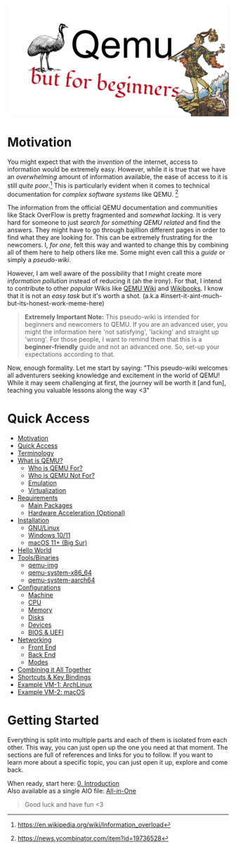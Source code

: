 ![QEMU Starter](/Media/qemu_starter_header.png)

# Motivation

You might expect that with the _invention_ of the internet, access to information would be extremely easy. However, while it is true that we have an _overwhelming_ amount of information available, the ease of access to it is still _quite poor_.[^1] This is particularly evident when it comes to technical documentation for _complex software systems_ like QEMU. [^2]

The information from the official QEMU documentation and communities like Stack OverFlow is pretty fragmented and _somewhat lacking_. It is very hard for someone to just _search for something QEMU related_ and find the answers. They might have to go through bajillion different pages in order to find what they are looking for. This can be extremely frustrating for the newcomers. I, _for one_, felt this way and wanted to change this by combining all of them here to help others like me. Some might even call this a _guide_ or simply a _pseudo-wiki_.

However, I am well aware of the possibility that I might create more _information pollution_ instead of reducing it (ah the irony). For that, I intend to contribute to other _popular_ Wikis like [QEMU Wiki](https://wiki.qemu.org/Main_Page) and [Wikibooks](https://en.wikibooks.org/wiki/QEMU). I know that it is not an _easy task_ but it's worth a shot. (a.k.a #insert-it-aint-much-but-its-honest-work-meme-here)

> **Extremely Important Note:** This pseudo-wiki is intended for beginners and newcomers to QEMU. If you are an advanced user, you might the information here 'not satisfying', 'lacking' and straight up 'wrong'. For those people, I want to remind them that this is a **beginner-friendly** guide and not an advanced one. So, set-up your expectations according to that.

Now, enough formality. Let me start by saying: "This pseudo-wiki welcomes all adventurers seeking knowledge and excitement in the world of QEMU! While it may seem challenging at first, the journey will be worth it [and fun], teaching you valuable lessons along the way <3"

# Quick Access

- [Motivation](#motivation)
- [Quick Access](#quick-access)
- [Terminology](https://github.com/TunaCici/QEMU_Starter/blob/main/Documents/README_0_Intro.md#terminology)
- [What is QEMU?](https://github.com/TunaCici/QEMU_Starter/blob/main/Documents/README_0_Intro.md#what-is-qemu)
  - [Who is QEMU For?](https://github.com/TunaCici/QEMU_Starter/blob/main/Documents/README_0_Intro.md#who-is-qemu-for)
  - [Who is QEMU Not For?](https://github.com/TunaCici/QEMU_Starter/blob/main/Documents/README_0_Intro.md#who-is-qemu-not-for)
  - [Emulation](https://github.com/TunaCici/QEMU_Starter/blob/main/Documents/README_0_Intro.md#emulation)
  - [Virtualization](https://github.com/TunaCici/QEMU_Starter/blob/main/Documents/README_0_Intro.md#virtualization)
- [Requirements](https://github.com/TunaCici/QEMU_Starter/blob/main/Documents/README_1_Installation.md#requirements)
  - [Main Packages](https://github.com/TunaCici/QEMU_Starter/blob/main/Documents/README_1_Installation.md#main-packages)
  - [Hardware Acceleration (Optional)](https://github.com/TunaCici/QEMU_Starter/blob/main/Documents/README_1_Installation.md#hardware-acceleration-optional)
- [Installation](https://github.com/TunaCici/QEMU_Starter/blob/main/Documents/README_1_Installation.md#installation)
  - [GNU/Linux](https://github.com/TunaCici/QEMU_Starter/blob/main/Documents/README_1_Installation.md#gnulinux)
  - [Windows 10/11](https://github.com/TunaCici/QEMU_Starter/blob/main/Documents/README_1_Installation.md#windows-1011)
  - [macOS 11+ (Big Sur)](https://github.com/TunaCici/QEMU_Starter/blob/main/Documents/README_1_Installation.md#macos-11-big-sur)
- [Hello World](https://github.com/TunaCici/QEMU_Starter/blob/main/Documents/README_2_HelloWorld.md#hello-world)
- [Tools/Binaries](https://github.com/TunaCici/QEMU_Starter/blob/main/Documents/README_2_HelloWorld.md#toolsbinaries)
  - [qemu-img](https://github.com/TunaCici/QEMU_Starter/blob/main/Documents/README_2_HelloWorld.md#qemu-img)
  - [qemu-system-x86_64](https://github.com/TunaCici/QEMU_Starter/blob/main/Documents/README_2_HelloWorld.md#qemu-system-x86_64)
  - [qemu-system-aarch64](https://github.com/TunaCici/QEMU_Starter/blob/main/Documents/README_2_HelloWorld.md#qemu-system-aarch64)
- [Configurations](https://github.com/TunaCici/QEMU_Starter/blob/main/Documents/README_3_Basics.md#configurations)
  - [Machine](https://github.com/TunaCici/QEMU_Starter/blob/main/Documents/README_3_Basics.md#machine)
  - [CPU](https://github.com/TunaCici/QEMU_Starter/blob/main/Documents/README_3_Basics.md#cpu)
  - [Memory](https://github.com/TunaCici/QEMU_Starter/blob/main/Documents/README_3_Basics.md#memory)
  - [Disks](https://github.com/TunaCici/QEMU_Starter/blob/main/Documents/README_3_Basics.md#disks)
  - [Devices](https://github.com/TunaCici/QEMU_Starter/blob/main/Documents/README_4_Devices.md#devices)
  - [BIOS \& UEFI](https://github.com/TunaCici/QEMU_Starter/blob/main/Documents/README_5_UEFI-BIOS.md#bios--uefi)
- [Networking](https://github.com/TunaCici/QEMU_Starter/blob/main/Documents/README_6_Networking.md#networking)
  - [Front End](https://github.com/TunaCici/QEMU_Starter/blob/main/Documents/README_6_Networking.md#front-end)
  - [Back End](https://github.com/TunaCici/QEMU_Starter/blob/main/Documents/README_6_Networking.md#back-end)
  - [Modes](https://github.com/TunaCici/QEMU_Starter/blob/main/Documents/README_6_Networking.md#modes)
- [Combining it All Together](https://github.com/TunaCici/QEMU_Starter/blob/main/Documents/README_7_Practice.md#combining-it-all-together)
- [Shortcuts \& Key Bindings](https://github.com/TunaCici/QEMU_Starter/blob/main/Documents/README_7_Practice.md#shortcuts--key-bindings)
- [Example VM-1: ArchLinux](https://github.com/TunaCici/QEMU_Starter/blob/main/Documents/README_7_Practice.md#example-vm-1-archlinux)
- [Example VM-2: macOS](https://github.com/TunaCici/QEMU_Starter/blob/main/Documents/README_7_Practice.md#example-vm-2-macos)

# Getting Started

Everything is split into multiple parts and each of them is isolated from each other. This way, you can just open up the one you need at that moment. The sections are full of references and links for you to follow. If you want to learn more about a specific topic, you can just open it up, explore and come back.

When ready, start here: [0. Introduction](https://github.com/TunaCici/QEMU_Starter/blob/main/Documents/README_0_Intro.md) \
Also available as a single AIO file: [All-in-One](https://github.com/TunaCici/QEMU_Starter/blob/main/README_AIO.md)

> Good luck and have fun <3

[^1]: https://en.wikipedia.org/wiki/Information_overload
[^2]: https://news.ycombinator.com/item?id=19736528
